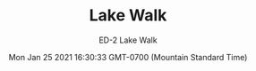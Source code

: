 ---
category: "wall_covering"
date: "Mon Jan 25 2021 16:30:33 GMT-0700 (Mountain Standard Time)"
description: "null"
designer: "Emily Donovan"
href: "https://www.areaenvironments.com/emily-donovan"
image_primary: "./img/ED+Lake+Walk+Art.jpg"
image_secondary: "./img/ED+Lake+Walk+Interior.jpg"
image_thumb: "./img/Emily+Donovan.png"
manufacturer: "Area Environments"
slug: "/manufacturers/area_environments/wall_covering/lake_walk"
subtitle: "ED-2  Lake Walk"
tags:
  - "area_environments"
  - "wall_covering"
title: "Lake Walk"
---